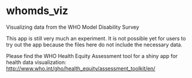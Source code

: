 # whomds_viz
Visualizing data from the WHO Model Disability Survey

This app is still very much an experiment. It is not possible yet for users to try out the app because the files here do not include the necessary data. 

Please find the WHO Health Equity Assessment tool for a shiny app for health data visualization: 
http://www.who.int/gho/health_equity/assessment_toolkit/en/
